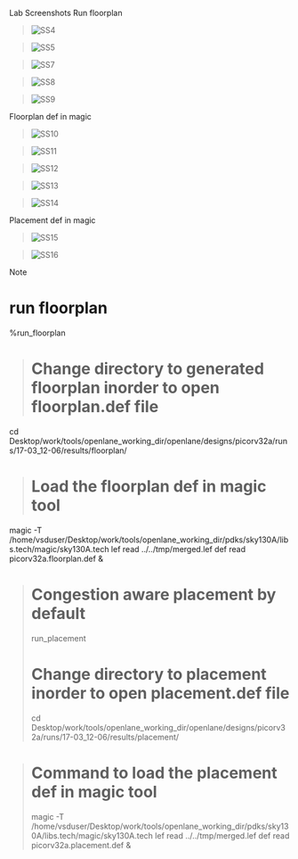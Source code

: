 Lab Screenshots
Run floorplan
> ![SS4](https://github.com/Thamirawaran/VSD_SoC_Design/assets/107134124/7a6a1109-c0e5-4fa1-a03e-b13ce6f1dbfd)

> ![SS5](https://github.com/Thamirawaran/VSD_SoC_Design/assets/107134124/5043508c-2612-4378-bc13-8cc0940edf4c)

> ![SS7](https://github.com/Thamirawaran/VSD_SoC_Design/assets/107134124/38105c70-ee4d-4cc3-92af-faca2d1c2cb2)

> ![SS8](https://github.com/Thamirawaran/VSD_SoC_Design/assets/107134124/6a6a0e84-0b2d-4e5e-bafc-c6f6cf3ddb8a)

> ![SS9](https://github.com/Thamirawaran/VSD_SoC_Design/assets/107134124/45ad5776-a4bb-42e7-afd1-330a9349a348)

Floorplan def in magic
> ![SS10](https://github.com/Thamirawaran/VSD_SoC_Design/assets/107134124/94c81ea1-3af1-4ba3-84d3-01e043943efa)

> ![SS11](https://github.com/Thamirawaran/VSD_SoC_Design/assets/107134124/acc981f7-4573-4af0-a1f7-97de028b099d)

> ![SS12](https://github.com/Thamirawaran/VSD_SoC_Design/assets/107134124/25070e5b-8db5-47ea-bb07-cb4403e185ff)

> ![SS13](https://github.com/Thamirawaran/VSD_SoC_Design/assets/107134124/0327ef1f-1b7f-46cb-95a0-2660b33c9631)

> ![SS14](https://github.com/Thamirawaran/VSD_SoC_Design/assets/107134124/4304e0c7-593a-434b-81f3-dd719dc866e2)

Placement def in magic
> ![SS15](https://github.com/Thamirawaran/VSD_SoC_Design/assets/107134124/4d7d7c45-cf4a-4cf6-aa2e-29dd215603c6)

> ![SS16](https://github.com/Thamirawaran/VSD_SoC_Design/assets/107134124/48fab395-79da-45ff-8aee-943759fd4034)

> [!NOTE]
># run floorplan
>%run_floorplan

># Change directory to generated floorplan inorder to open floorplan.def file
cd Desktop/work/tools/openlane_working_dir/openlane/designs/picorv32a/runs/17-03_12-06/results/floorplan/

># Load the floorplan def in magic tool
magic -T /home/vsduser/Desktop/work/tools/openlane_working_dir/pdks/sky130A/libs.tech/magic/sky130A.tech lef read ../../tmp/merged.lef def read picorv32a.floorplan.def &

># Congestion aware placement by default
>run_placement
># Change directory to placement inorder to open placement.def file
>cd Desktop/work/tools/openlane_working_dir/openlane/designs/picorv32a/runs/17-03_12-06/results/placement/

># Command to load the placement def in magic tool
>magic -T /home/vsduser/Desktop/work/tools/openlane_working_dir/pdks/sky130A/libs.tech/magic/sky130A.tech lef read ../../tmp/merged.lef def read picorv32a.placement.def &
